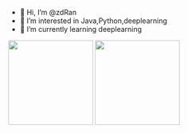 - 👋 Hi, I’m @zdRan
- 👀 I’m interested in Java,Python,deeplearning
- 🌱 I’m currently learning deeplearning
<div>
<div style="float: left; ">
    <img height="170px" src="https://github-readme-stats.vercel.app/api?username=zdRan" />
     <img height="170px" src="https://github-readme-stats.vercel.app/api/top-langs/?username=zdRan&layout=compact&langs_count=8" />
</div>                                                                  
<div>
  
</div>
</div>
<!---
zdRan/zdRan is a ✨ special ✨ repository because its `README.md` (this file) appears on your GitHub profile.
You can click the Preview link to take a look at your changes.
--->
